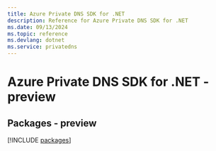 ```yaml
---
title: Azure Private DNS SDK for .NET
description: Reference for Azure Private DNS SDK for .NET
ms.date: 09/13/2024
ms.topic: reference
ms.devlang: dotnet
ms.service: privatedns
---
```

# Azure Private DNS SDK for .NET - preview
## Packages - preview
[!INCLUDE [packages](private-dns-index.md)]